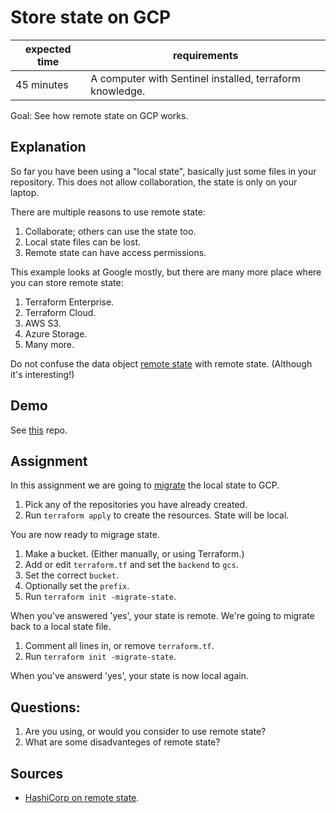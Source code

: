 # Store state on GCP

| expected time | requirements                                             |
|---------------|----------------------------------------------------------|
| 45 minutes    | A computer with Sentinel installed, terraform knowledge. |

Goal: See how remote state on GCP works.

## Explanation

So far you have been using a "local state", basically just some files in your repository. This does not allow collaboration, the state is only on your laptop.

There are multiple reasons to use remote state:

1. Collaborate; others can use the state too.
2. Local state files can be lost.
3. Remote state can have access permissions.

This example looks at Google mostly, but there are many more place where you can store remote state:

1. Terraform Enterprise.
2. Terraform Cloud.
3. AWS S3.
4. Azure Storage.
5. Many more.

Do not confuse the data object [remote state](https://www.terraform.io/language/state/remote-state-data) with remote state. (Although it's interesting!)

## Demo

See [this](https://github.com/robertdebock/terraform-gcp-backend) repo.

## Assignment

In this assignment we are going to [migrate](https://www.terraform.io/cli/commands/init#backend-initialization) the local state to GCP.

1. Pick any of the repositories you have already created.
2. Run `terraform apply` to create the resources. State will be local.

You are now ready to migrage state.

1. Make a bucket. (Either manually, or using Terraform.)
2. Add or edit `terraform.tf` and set the `backend` to `gcs`.
3. Set the correct `bucket`.
4. Optionally set the `prefix`.
5. Run `terraform init -migrate-state`.

When you've answered 'yes', your state is remote. We're going to migrate back to a local state file.

1. Comment all lines in, or remove `terraform.tf`.
2. Run `terraform init -migrate-state`.

When you've answerd 'yes', your state is now local again.

## Questions:

1. Are you using, or would you consider to use remote state?
2. What are some disadvanteges of remote state?

## Sources

- [HashiCorp on remote state](https://www.terraform.io/language/state/remote).
